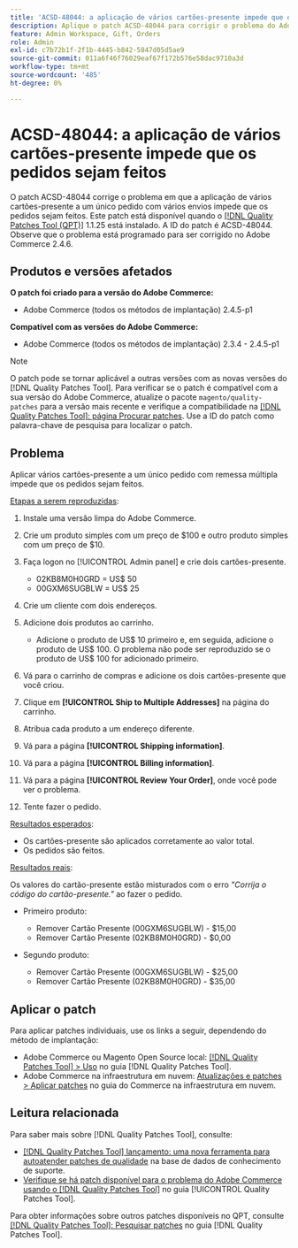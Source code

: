 ```yaml
---
title: 'ACSD-48044: a aplicação de vários cartões-presente impede que os pedidos sejam feitos'
description: Aplique o patch ACSD-48044 para corrigir o problema do Adobe Commerce, onde a aplicação de vários cartões-presente a um único pedido com vários envios impede que os pedidos sejam feitos.
feature: Admin Workspace, Gift, Orders
role: Admin
exl-id: c7b72b1f-2f1b-4445-b842-5847d05d5ae9
source-git-commit: 011a6f46f76029eaf67f172b576e58dac9710a3d
workflow-type: tm+mt
source-wordcount: '485'
ht-degree: 0%

---
```


# ACSD-48044: a aplicação de vários cartões-presente impede que os pedidos sejam feitos

O patch ACSD-48044 corrige o problema em que a aplicação de vários cartões-presente a um único pedido com vários envios impede que os pedidos sejam feitos. Este patch está disponível quando o [[!DNL Quality Patches Tool (QPT)]](https://experienceleague.adobe.com/en/docs/commerce-operations/tools/quality-patches-tool/quality-patches-tool-to-self-serve-quality-patches) 1.1.25 está instalado. A ID do patch é ACSD-48044. Observe que o problema está programado para ser corrigido no Adobe Commerce 2.4.6.

## Produtos e versões afetados

**O patch foi criado para a versão do Adobe Commerce:**

* Adobe Commerce (todos os métodos de implantação) 2.4.5-p1

**Compatível com as versões do Adobe Commerce:**

* Adobe Commerce (todos os métodos de implantação) 2.3.4 - 2.4.5-p1

>[!NOTE]
>
>O patch pode se tornar aplicável a outras versões com as novas versões do [!DNL Quality Patches Tool]. Para verificar se o patch é compatível com a sua versão do Adobe Commerce, atualize o pacote `magento/quality-patches` para a versão mais recente e verifique a compatibilidade na [[!DNL Quality Patches Tool]: página Procurar patches](https://experienceleague.adobe.com/tools/commerce-quality-patches/index.html). Use a ID do patch como palavra-chave de pesquisa para localizar o patch.

## Problema

Aplicar vários cartões-presente a um único pedido com remessa múltipla impede que os pedidos sejam feitos.

<u>Etapas a serem reproduzidas</u>:

1. Instale uma versão limpa do Adobe Commerce.
1. Crie um produto simples com um preço de $100 e outro produto simples com um preço de $10.
1. Faça logon no [!UICONTROL Admin panel] e crie dois cartões-presente.

   * 02KB8M0H0GRD = US$ 50
   * 00GXM6SUGBLW = US$ 25

1. Crie um cliente com dois endereços.
1. Adicione dois produtos ao carrinho.

   * Adicione o produto de US$ 10 primeiro e, em seguida, adicione o produto de US$ 100. O problema não pode ser reproduzido se o produto de US$ 100 for adicionado primeiro.

1. Vá para o carrinho de compras e adicione os dois cartões-presente que você criou.
1. Clique em **[!UICONTROL Ship to Multiple Addresses]** na página do carrinho.
1. Atribua cada produto a um endereço diferente.
1. Vá para a página **[!UICONTROL Shipping information]**.
1. Vá para a página **[!UICONTROL Billing information]**.
1. Vá para a página **[!UICONTROL Review Your Order]**, onde você pode ver o problema.
1. Tente fazer o pedido.

<u>Resultados esperados</u>:

* Os cartões-presente são aplicados corretamente ao valor total.
* Os pedidos são feitos.

<u>Resultados reais</u>:

Os valores do cartão-presente estão misturados com o erro *&quot;Corrija o código do cartão-presente.&quot;* ao fazer o pedido.

* Primeiro produto:

   * Remover Cartão Presente (00GXM6SUGBLW) - $15,00
   * Remover Cartão Presente (02KB8M0H0GRD) - $0,00

* Segundo produto:

   * Remover Cartão Presente (00GXM6SUGBLW) - $25,00
   * Remover Cartão Presente (02KB8M0H0GRD) - $35,00

## Aplicar o patch

Para aplicar patches individuais, use os links a seguir, dependendo do método de implantação:

* Adobe Commerce ou Magento Open Source local: [[!DNL Quality Patches Tool] > Uso](/help/tools/quality-patches-tool/usage.md) no guia [!DNL Quality Patches Tool].
* Adobe Commerce na infraestrutura em nuvem: [Atualizações e patches > Aplicar patches](https://experienceleague.adobe.com/docs/commerce-cloud-service/user-guide/develop/upgrade/apply-patches.html) no guia do Commerce na infraestrutura em nuvem.

## Leitura relacionada

Para saber mais sobre [!DNL Quality Patches Tool], consulte:

* [[!DNL Quality Patches Tool] lançamento: uma nova ferramenta para autoatender patches de qualidade](https://experienceleague.adobe.com/en/docs/commerce-operations/tools/quality-patches-tool/quality-patches-tool-to-self-serve-quality-patches) na base de dados de conhecimento de suporte.
* [Verifique se há patch disponível para o problema do Adobe Commerce usando o  [!DNL Quality Patches Tool]](/help/tools/quality-patches-tool/patches-available-in-qpt/check-patch-for-magento-issue-with-magento-quality-patches.md) no guia [!UICONTROL Quality Patches Tool].


Para obter informações sobre outros patches disponíveis no QPT, consulte [[!DNL Quality Patches Tool]: Pesquisar patches](https://experienceleague.adobe.com/tools/commerce-quality-patches/index.html) no guia [!DNL Quality Patches Tool].
